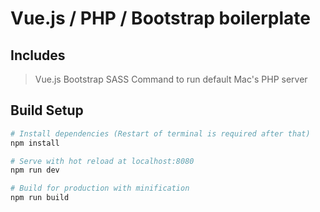 # Vue.js / PHP / Bootstrap boilerplate

## Includes
> Vue.js
> Bootstrap
> SASS
> Command to run default Mac's PHP server

## Build Setup

``` bash
# Install dependencies (Restart of terminal is required after that)
npm install

# Serve with hot reload at localhost:8080
npm run dev

# Build for production with minification
npm run build
```
